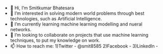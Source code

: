 - 👋 Hi, I’m Smitkumar Bhatesara
- 👀 I’m interested in solving modern world problems through best technologies, such as Artificial Intelligence.
- 🌱 I’m currently learning machine learning modelling and nueral networks.
- 💞️ I’m looking to collaborate on projects that use machine learning techniques, to put my knowledge on work.
- 📫 How to reach me:
    1)Twitter - @smit8585
    2)Facebook - 
    3)LinkedIn - 

<!---
smit8585/smit8585 is a ✨ special ✨ repository because its `README.md` (this file) appears on your GitHub profile.
You can click the Preview link to take a look at your changes.
--->
